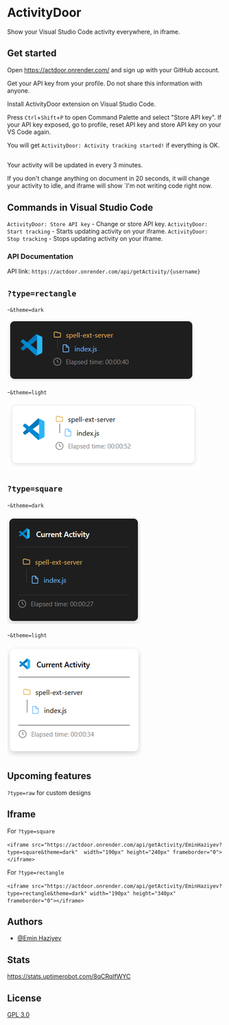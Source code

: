 # ActivityDoor

Show your Visual Studio Code activity everywhere, in iframe.


## Get started
Open https://actdoor.onrender.com/ and sign up with your GitHub account.

Get your API key from your profile. Do not share this information with anyone.

Install ActivityDoor extension on Visual Studio Code.

Press `Ctrl`+`Shift`+`P` to open Command Palette and select "Store API key". If your API key exposed, go to profile, reset API key and store API key on your VS Code again.

You will get `ActivityDoor: Activity tracking started!` if everything is OK. 


##
Your activity will be updated in every 3 minutes.

If you don't change anything on document in 20 seconds, it will change your activity to idle, and iframe will show `I'm not writing code right now.

## Commands in Visual Studio Code
`ActivityDoor: Store API key` - Change or store API key.
`ActivityDoor: Start tracking` - Starts updating activity on your iframe.
`ActivityDoor: Stop tracking` - Stops updating activity on your iframe.


### API Documentation
API link: `https://actdoor.onrender.com/api/getActivity/{username}`


## `?type=rectangle`
-`&theme=dark`

![](https://github.com/EminHaziyev/actdoor/blob/main/public/dark1.png?raw=true)

-`&theme=light`

![](https://github.com/EminHaziyev/actdoor/blob/main/public/light1.png?raw=true)

## `?type=square`

-`&theme=dark`

![](https://github.com/EminHaziyev/actdoor/blob/main/public/dark2.png?raw=true)

-`&theme=light`

![](https://github.com/EminHaziyev/actdoor/blob/main/public/light2.png?raw=true)


## Upcoming features
`?type=raw` for custom designs

## Iframe
For `?type=square `

`<iframe src="https://actdoor.onrender.com/api/getActivity/EminHaziyev?type=square&theme=dark"  width="190px" height="240px" frameborder="0"></iframe>`

For `?type=rectangle`

`<iframe src="https://actdoor.onrender.com/api/getActivity/EminHaziyev?type=rectangle&theme=dark" width="190px" height="340px" frameborder="0"></iframe>`

## Authors

- [@Emin Haziyev](https://www.github.com/EminHaziyev)


## Stats
https://stats.uptimerobot.com/8qCRqIfWYC

## License

[GPL 3.0](https://choosealicense.com/licenses/gpl-3.0/)


